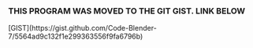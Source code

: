 <h3>THIS PROGRAM WAS MOVED TO THE GIT GIST. LINK BELOW </h3>
[GIST](https://gist.github.com/Code-Blender-7/5564ad9c132f1e299363556f9fa6796b) 